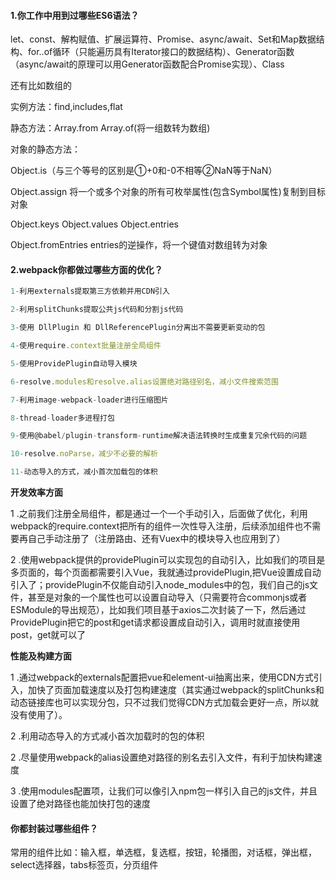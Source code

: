 #### 1.你工作中用到过哪些ES6语法？

let、const、解构赋值、扩展运算符、Promise、async/await、Set和Map数据结构、for..of循环（只能遍历具有Iterator接口的数据结构）、Generator函数（async/await的原理可以用Generator函数配合Promise实现）、Class

还有比如数组的

实例方法：find,includes,flat

静态方法：Array.from	Array.of(将一组数转为数组)

对象的静态方法：

Object.is（与三个等号的区别是①+0和-0不相等②NaN等于NaN）

Object.assign 将一个或多个对象的所有可枚举属性(包含Symbol属性)复制到目标对象

Object.keys  Object.values Object.entries

Object.fromEntries  entries的逆操作，将一个键值对数组转为对象

#### 2.webpack你都做过哪些方面的优化？

```js
1-利用externals提取第三方依赖并用CDN引入

2-利用splitChunks提取公共js代码和分割js代码

3-使用 DllPlugin 和 DllReferencePlugin分离出不需要更新变动的包

4-使用require.context批量注册全局组件

5-使用ProvidePlugin自动导入模块

6-resolve.modules和resolve.alias设置绝对路径别名，减小文件搜索范围

7-利用image-webpack-loader进行压缩图片

8-thread-loader多进程打包

9-使用@babel/plugin-transform-runtime解决语法转换时生成重复冗余代码的问题

10-resolve.noParse，减少不必要的解析

11-动态导入的方式，减小首次加载包的体积

```

**开发效率方面**

1 .之前我们注册全局组件，都是通过一个一个手动引入，后面做了优化，利用webpack的require.context把所有的组件一次性导入注册，后续添加组件也不需要再自己手动注册了（注册路由、还有Vuex中的模块导入也应用到了）

2 .使用webpack提供的providePlugin可以实现包的自动引入，比如我们的项目是多页面的，每个页面都需要引入Vue，我就通过providePlugin,把Vue设置成自动引入了；providePlugin不仅能自动引入node_modules中的包，我们自己的js文件，甚至是对象的一个属性也可以设置自动导入（只需要符合commonjs或者ESModule的导出规范），比如我们项目基于axios二次封装了一下，然后通过ProvidePlugin把它的post和get请求都设置成自动引入，调用时就直接使用post，get就可以了

**性能及构建方面**

1 .通过webpack的externals配置把vue和element-ui抽离出来，使用CDN方式引入，加快了页面加载速度以及打包构建速度（其实通过webpack的splitChunks和动态链接库也可以实现分包，只不过我们觉得CDN方式加载会更好一点，所以就没有使用了）。

2 .利用动态导入的方式减小首次加载时的包的体积

2 .尽量使用webpack的alias设置绝对路径的别名去引入文件，有利于加快构建速度

3 .使用modules配置项，让我们可以像引入npm包一样引入自己的js文件，并且设置了绝对路径也能加快打包的速度

#### 你都封装过哪些组件？

常用的组件比如：输入框，单选框，复选框，按钮，轮播图，对话框，弹出框，select选择器，tabs标签页，分页组件